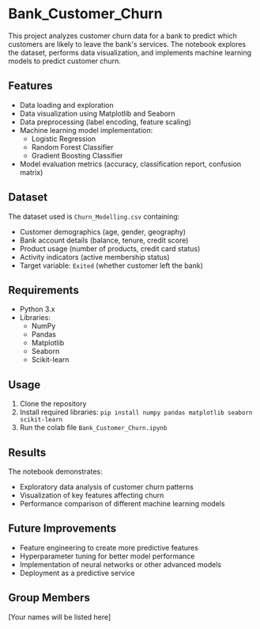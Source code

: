 # Bank_Customer_Churn
This project analyzes customer churn data for a bank to predict which customers are likely to leave the bank's services. The notebook explores the dataset, performs data visualization, and implements machine learning models to predict customer churn.

## Features
- Data loading and exploration
- Data visualization using Matplotlib and Seaborn
- Data preprocessing (label encoding, feature scaling)
- Machine learning model implementation:
  - Logistic Regression
  - Random Forest Classifier
  - Gradient Boosting Classifier
- Model evaluation metrics (accuracy, classification report, confusion matrix)

## Dataset
The dataset used is `Churn_Modelling.csv` containing:
- Customer demographics (age, gender, geography)
- Bank account details (balance, tenure, credit score)
- Product usage (number of products, credit card status)
- Activity indicators (active membership status)
- Target variable: `Exited` (whether customer left the bank)

## Requirements
- Python 3.x
- Libraries:
  - NumPy
  - Pandas
  - Matplotlib
  - Seaborn
  - Scikit-learn

## Usage
1. Clone the repository
2. Install required libraries: `pip install numpy pandas matplotlib seaborn scikit-learn`
3. Run the colab file `Bank_Customer_Churn.ipynb`

## Results
The notebook demonstrates:
- Exploratory data analysis of customer churn patterns
- Visualization of key features affecting churn
- Performance comparison of different machine learning models

## Future Improvements
- Feature engineering to create more predictive features
- Hyperparameter tuning for better model performance
- Implementation of neural networks or other advanced models
- Deployment as a predictive service

## Group Members
[Your names will be listed here]
